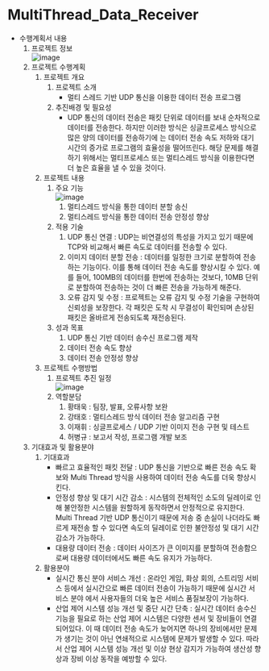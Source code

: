 # MultiThread_Data_Receiver
- 수행계획서 내용
    1. 프로젝트 정보   
    ![image](https://user-images.githubusercontent.com/110087545/236786771-57b7ce6f-9c26-4b7c-b61e-ae262a0d7ab7.png)   
    2. 프로젝트 수행계획
        1. 프로젝트 개요
            1. 프로젝트 소개
                - 멀티 스레드 기반 UDP 통신을 이용한 데이터 전송 프로그램
            2. 추진배경 및 필요성
                - UDP 통신의 데이터 전송은 패킷 단위로 데이터를 보내 순차적으로 데이터를 전송한다. 하지만 이러한 방식은 싱글프로세스 방식으로 많은 양의 데이터를 전송하기에 는 데이터 전송 속도 저하와 대기 시간의 증가로 프로그램의 효율성을 떨어뜨린다. 해당 문제를 해결하기 위해서는 멀티프로세스 또는 멀티스레드 방식을 이용한다면 더 높은 효율을 낼 수 있을 것이다.
        2. 프로젝트 내용
            1. 주요 기능   
                ![image](https://user-images.githubusercontent.com/110087545/236787345-cc2d4bf6-69db-4369-8d18-723a61ba1e47.png)
                1. 멀티스레드 방식을 통한 데이터 분할 송신
                2. 멀티스레드 방식을 통한 데이터 전송 안정성 향상
            2. 적용 기술
                1. UDP 통신 연결 : UDP는 비연결성의 특성을 가지고 있기 때문에 TCP와 비교해서 빠른 속도로 데이터를 전송할 수 있다.
                2. 이미지 데이터 분할 전송 : 데이터를 일정한 크기로 분할하여 전송하는 기능이다. 이를 통해 데이터 전송 속도를 향상시킬 수 있다. 예를 들어, 100MB의 데이터를 한번에 전송하는 것보다, 10MB 단위로 분할하여 전송하는 것이 더 빠른 전송을 가능하게 해준다.
                3. 오류 감지 및 수정 : 프로젝트는 오류 감지 및 수정 기술을 구현하여 신뢰성을 보장한다. 각 패킷은 도착 시 무결성이 확인되며 손상된 패킷은 올바르게 전송되도록 재전송된다.
            3. 성과 목표
                1. UDP 통신 기반 데이터 송수신 프로그램 제작
                2. 데이터 전송 속도 향상
                3. 데이터 전송 안정성 향상
        3. 프로젝트 수행방법
            1. 프로젝트 추진 일정   
                ![image](https://user-images.githubusercontent.com/110087545/236788565-a1675127-3e50-4a12-ad3a-28aee2355cfc.png)
            2. 역할분담
                1. 황태욱 : 팀장, 발표, 오류사항 보완
                2. 강태호 : 멀티스레드 방식 데이터 전송 알고리즘 구현
                3. 이재휘 : 싱글프로세스 / UDP 기반 이미지 전송 구현 및 테스트
                4. 허병규 : 보고서 작성, 프로그램 개발 보조   
    3. 기대효과 및 활용분야
        1. 기대효과
            - 빠르고 효율적인 패킷 전달 : UDP 통신을 기반으로 빠른 전송 속도 확보와 Multi Thread 방식을 사용하여 데이터 전송 속도를 더욱 향상시킨다.
            - 안정성 향상 및 대기 시간 감소 : 시스템의 전체적인 소도의 딜레이로 인해 불안정한 시스템을 원할하게 동작하면서 안정적으로 유지한다. Multi Thread 기반 UDP 통신이기 때문에 저송 중 손실이 나더라도 빠르게 재전송 할 수 있다면 속도의 딜레이로 인한 불안정성 및 대기 시간 감소가 가능하다.
            - 대용량 데이터 전송 : 데이터 사이즈가 큰 이미지를 분할하여 전송함으로써 대용량 데이터에서도 빠른 속도 유지가 가능하다.
        2. 활용분야
            - 실시간 통신 분야 서비스 개선 : 온라인 게임, 화상 회의, 스트리밍 서비스 등에서 실시간으로 빠른 데이터 전송이 가능하기 때문에 실시간 서비스 분야 에서 사용자들의 더욱 높은 서비스 품질보장이 가능하다.
            - 산업 제어 시스템 성능 개선 및 중단 시간 단축 : 실시간 데이터 송수신 기능을 필요로 하는 산업 제어 시스템은 다양한 센서 및 장비들이 연결되어있다.  이 때 데이터 전송 속도가 늦어지면 하나의 장비에서만 문제가 생기는 것이 아닌 연쇄적으로 시스템에 문제가 발생할 수 있다. 따라서 산업 제어 시스템 성능 개선 및 이상 현상 감지가 가능하여 생산성 향상과 장비 이상 동작을 예방할 수 있다.